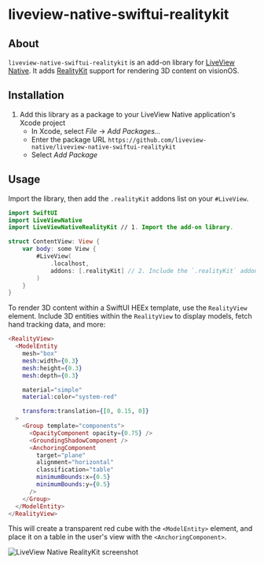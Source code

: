 # liveview-native-swiftui-realitykit

## About

`liveview-native-swiftui-realitykit` is an add-on library for [LiveView Native](https://github.com/liveview-native/live_view_native). It adds [RealityKit](https://developer.apple.com/documentation/realitykit) support for rendering 3D content on visionOS.

## Installation

1. Add this library as a package to your LiveView Native application's Xcode project
    * In Xcode, select *File* → *Add Packages...*
    * Enter the package URL `https://github.com/liveview-native/liveview-native-swiftui-realitykit`
    * Select *Add Package*

## Usage

Import the library, then add the `.realityKit` addons list on your `#LiveView`.

```swift
import SwiftUI
import LiveViewNative
import LiveViewNativeRealityKit // 1. Import the add-on library.

struct ContentView: View {
    var body: some View {
        #LiveView(
            .localhost,
            addons: [.realityKit] // 2. Include the `.realityKit` addon.
        )
    }
}
```

To render 3D content within a SwiftUI HEEx template, use the `RealityView` element.
Include 3D entities within the `RealityView` to display models, fetch hand tracking data, and more:

```heex
<RealityView>
  <ModelEntity
    mesh="box"
    mesh:width={0.3}
    mesh:height={0.3}
    mesh:depth={0.3}

    material="simple"
    material:color="system-red"

    transform:translation={[0, 0.15, 0]}
  >
    <Group template="components">
      <OpacityComponent opacity={0.75} />
      <GroundingShadowComponent />
      <AnchoringComponent
        target="plane"
        alignment="horizontal"
        classification="table"
        minimumBounds:x={0.5}
        minimumBounds:y={0.5}
      />
    </Group>
  </ModelEntity>
</RealityView>
```

This will create a transparent red cube with the `<ModelEntity>` element, and place it on a table in the user's view with the `<AnchoringComponent>`.

![LiveView Native RealityKit screenshot](./docs/example.png)